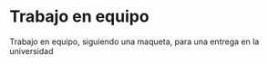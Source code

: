 <h1> Trabajo en equipo </h1>
<p> Trabajo en equipo, siguiendo una maqueta, para una entrega en la universidad </p>
